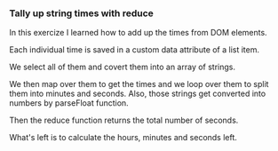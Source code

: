 ### Tally up string times with reduce

In this exercize I learned how to add up the times from DOM elements.

Each individual time is saved in a custom data attribute of a list item.

We select all of them and covert them into an array of strings.

We then map over them to get the times and we loop over them to split them into minutes and seconds. Also, those strings get converted into numbers by parseFloat function.

Then the reduce function returns the total number of seconds.

What's left is to calculate the hours, minutes and seconds left.